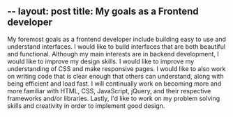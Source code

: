 --
layout: post
title: My goals as a Frontend developer
--
My foremost goals as a frontend developer include building easy to use and understand interfaces. I would like to build interfaces that are both beautiful and functional. Although my main interests are in backend development, I would like to improve my design skills. I would like to improve my understanding of CSS and make responsive pages. I would like to also work on writing code that is clear enough that others can understand, along with being efficient and load fast. I will continually work on becoming more and more familiar with HTML, CSS, JavaScript, jQuery, and their respective frameworks and/or libraries. Lastly, I'd like to work on my problem solving skills and creativity in order to implement good design. 
